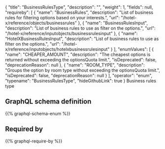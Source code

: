 {
  "title": "BusinessRulesType",
  "description": "",
  "weight": 1,
  "fields": null,
  "requireby": [
    {
      "name": "BusinessRules",
      "description": "List of business rules for filtering options based on your interests.",
      "url": "/hotel-x/reference/objects/businessrules"
    },
    {
      "name": "BusinessRulesInput",
      "description": "List of business rules to use as filter on the options.",
      "url": "/hotel-x/reference/inputobjects/businessrulesinput"
    },
    {
      "name": "HotelXBusinessRulesInput",
      "description": "List of business rules to use as filter on the options.",
      "url": "/hotel-x/reference/inputobjects/hotelxbusinessrulesinput"
    }
  ],
  "enumValues": [
    {
      "name": "CHEAPER_AMOUNT",
      "description": "The cheapest options is returned without exceeding the optionsQuota limit.",
      "isDeprecated": false,
      "deprecationReason": null
    },
    {
      "name": "ROOM_TYPE",
      "description": "Groups the option by room type without exceeding the optionsQuota limit.",
      "isDeprecated": false,
      "deprecationReason": null
    }
  ],
  "operator": "enum",
  "typename": "BusinessRulesType",
  "hideGithubLink": true
}
Business rules type
## GraphQL schema definition

{{% graphql-schema-enum %}}

## Required by

{{% graphql-require-by %}}
